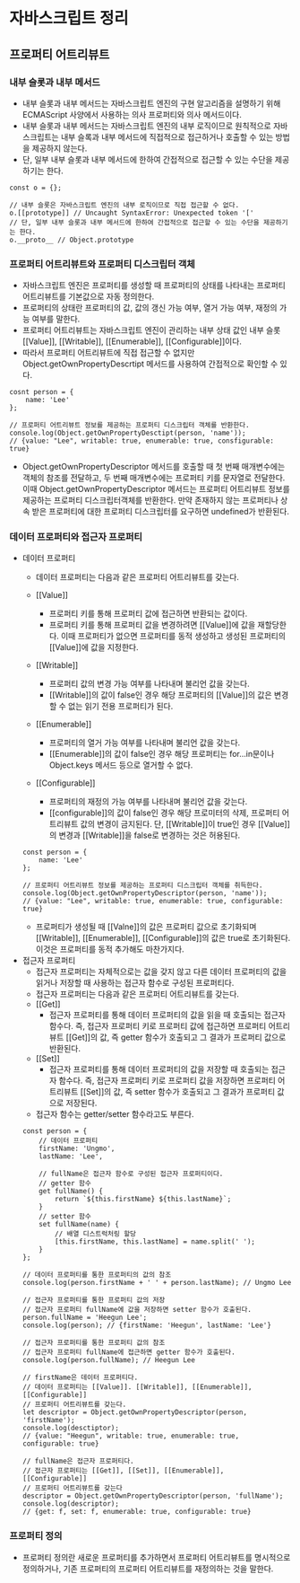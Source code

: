 # 자바스크립트 정리

## 프로퍼티 어트리뷰트 

### 내부 슬롯과 내부 메서드 
- 내부 슬롯과 내부 메서드는 자바스크립트 엔진의 구현 알고리즘을 설명하기 위해 ECMAScript 사양에서 사용하는 의사 프로퍼티와 의사 메서드이다.
- 내부 슬롯과 내부 메서드는 자바스크립트 엔진의 내부 로직이므로 원칙적으로 자바스크립트는 내부 슬록과 내부 메서드에 직접적으로 접근하거나 호출할 수 있는 방법을 제공하지 않는다.
- 단, 일부 내부 슬롯과 내부 메서드에 한하여 간접적으로 접근할 수 있는 수단을 제공하기는 한다.
```
const o = {};

// 내부 슬롯은 자바스크립트 엔진의 내부 로직이므로 직접 접근할 수 없다.
o.[[prototype]] // Uncaught SyntaxError: Unexpected token '['
// 단, 일부 내부 슬롯과 내부 메서드에 한하여 간접적으로 접근할 수 있는 수단을 제공하기는 한다.
o.__proto__ // Object.prototype
```

### 프로퍼티 어트리뷰트와 프로퍼티 디스크립터 객체
- 자바스크립트 엔진은 프로퍼티를 생성할 때 프로퍼티의 상태를 나타내는 프로퍼티 어트리뷰트를 기본값으로 자동 정의한다.
- 프로퍼티의 상태란 프로퍼티의 값, 값의 갱신 가능 여부, 열거 가능 여부, 재정의 가능 여부를 말한다.
- 프로퍼티 어트리뷰트는 자바스크립트 엔진이 관리하는 내부 상태 값인 내부 슬롯 [[Value]], [[Writable]], [[Enumerable]], [[Configurable]]이다.
- 따라서 프로퍼티 어트리뷰트에 직접 접근할 수 없지만 Object.getOwnPropertyDescrtipt 메서드를 사용하여 간접적으로 확인할 수 있다.
```
cosnt person = {
	name: 'Lee'
};

// 프로퍼티 어트리뷰트 정보를 제공하는 프로퍼티 디스크립터 객체를 반환한다.
console.log(Object.getOwnPropertyDesctipt(person, 'name'));
// {value: "Lee", writable: true, enumerable: true, consfigurable: true}
```
- Object.getOwnPropertyDescriptor 메서드를 호출할 때 첫 번째 매개변수에는 객체의 참조를 전달하고, 두 번째 매개변수에는 프로퍼티 키를 문자열로 전달한다. 이때 Object.getOwnPropertyDescriptor 메서드는 프로퍼티 어트리뷰트 정보를 제공하는 프로퍼티 디스크립터객체를 반환한다. 만약 존재하지 않는 프로퍼티나 상속 받은 프로퍼티에 대한 프로퍼티 디스크립터를 요구하면 undefined가 반환된다. 

### 데이터 프로퍼티와 접근자 프로퍼티 
- 데이터 프로퍼티
	- 데이터 프로퍼티는 다음과 같은 프로퍼티 어트리뷰트를 갖는다.
	- [[Value]]
		- 프로퍼티 키를 통해 프로퍼티 값에 접근하면 반환되는 값이다.
		- 프로퍼티 키를 통해 프로퍼티 값을 변경하려면 [[Value]]에 값을 재할당한다. 이때 프로퍼티가 없으면 프로퍼티를 동적 생성하고 생성된 프로퍼티의 [[Value]]에 값을 지정한다.
	- [[Writable]]
		- 프로퍼티 값의 변경 가능 여부를 나타내며 불리언 값을 갖는다.
		- [[Writable]]의 값이 false인 경우 해당 프로퍼티의 [[Value]]의 값은 변경할 수 없는 읽기 전용 프로퍼티가 된다.

	- [[Enumerable]] 
		- 프로퍼티의 열거 가능 여부를 나타내며 불리언 값을 갖는다.
		- [[Enumerable]]의 값이 false인 경우 해당 프로퍼티는 for...in문이나 Object.keys 메서드 등으로 열거할 수 없다.
	- [[Configurable]]
		- 프로퍼티의 재정의 가능 여부를 나타내며 불리언 값을 갖는다.
		- [[configurable]]의 값이 false인 경우 해당 프로미터의 삭제, 프로퍼티 어트리뷰트 값의 변경이 금지된다. 단, [[Writable]]이 true인 경우 [[Value]]의 변경과 [[Writable]]을 false로 변경하는 것은 허용된다.
	```
	const person = {
		name: 'Lee'
	};

	// 프로퍼티 어트리뷰트 정보를 제공하는 프로퍼티 디스크립터 객체를 취득한다.
	console.log(Object.getOwnPropertyDescriptor(person, 'name'));
	// {value: "Lee", writable: true, enumerable: true, configurable: true}
	```
	- 프로퍼티가 생성될 때 [[Valne]]의 값은 프로퍼티 값으로 초기화되며 [[Writable]], [[Enumerable]], [[Configurable]]의 값은 true로 초기화된다. 이것은 프로퍼티를 동적 추가해도 마찬가지다.
- 접근자 프로퍼티
	- 접근자 프로퍼티는 자체적으로는 값을 갖지 않고 다른 데이터 프로퍼티의 값을 읽거나 저장할 때 사용하는 접근자 함수로 구성된 프로퍼티다.
	- 접근자 프로퍼티는 다음과 같은 프로퍼티 어트리뷰트를 갖는다.
	- [[Get]]
		- 접근자 프로퍼티를 통해 데이터 프로퍼티의 값을 읽을 때 호출되는 접근자 함수다. 즉, 접근자 프로퍼티 키로 프로퍼티 값에 접근하면 프로퍼티 어트리뷰트 [[Get]]의 값, 즉 getter 함수가 호출되고 그 결과가 프로퍼티 값으로 반환된다.
	- [[Set]]
		- 접근자 프로퍼티를 통해 데이터 프로퍼티의 값을 저장할 때 호출되는 접근자 함수다. 즉, 접근자 프로퍼티 키로 프로퍼티 값을 저장하면 프로퍼티 어트리뷰트 [[Set]]의 값, 즉 setter 함수가 호출되고 그 결과가 프로퍼티 값으로 저장된다.
	- 접근자 함수는 getter/setter 함수라고도 부른다.
	```
	const person = {
		// 데이터 프로퍼티
		firstName: 'Ungmo',
		lastName: 'Lee',

		// fullName은 접근자 함수로 구성된 접근자 프로퍼티이다.
		// getter 함수
		get fullName() {
			return `${this.firstName} ${this.lastName}`;
		}
		// setter 함수
		set fullName(name) {
			// 배열 디스트럭처링 할당
			[this.firstName, this.lastName] = name.split(' ');
		}
	};

	// 데이터 프로퍼티를 통한 프로퍼티의 값의 참조
	console.log(person.firstName + ' ' + person.lastName); // Ungmo Lee

	// 접근자 프로퍼티를 통한 프로퍼티 값의 저장
	// 접근자 프로퍼티 fullName에 값을 저장하면 setter 함수가 호출된다.
	person.fullName = 'Heegun Lee';
	console.log(person); // {firstName: 'Heegun', lastName: 'Lee'}

	// 접근자 프로퍼티를 통한 프로퍼티 값의 참조
	// 접근자 프로퍼티 fullName에 접근하면 getter 함수가 호출된다.
	console.log(person.fullName); // Heegun Lee

	// firstName은 데이터 프로퍼티다.
	// 데이터 프로퍼티는 [[Value]]. [[Writable]], [[Enumerable]], [[Configurable]]
	// 프로퍼티 어트리뷰트를 갖는다.
	let descriptor = Object.getOwnPropertyDescriptor(person, 'firstName');
	console.log(desctiptor);
	// {value: "Heegun", writable: true, enumerable: true, configurable: true}

	// fullName은 접근자 프로퍼티다.
	// 접근자 프로퍼티는 [[Get]], [[Set]], [[Enumerable]], [[Configurable]]
	// 프로퍼티 어트리뷰트를 갖는다
	descriptor = Object.getOwnPropertyDescriptor(person, 'fullName');
	console.log(descriptor);
	// {get: f, set: f, enumerable: true, configurable: true}
	```
	
### 프로퍼티 정의
- 프로퍼티 정의란 새로운 프로퍼티를 추가하면서 프로퍼티 어트리뷰트를 명시적으로 정의하거나, 기존 프로퍼티의 프로퍼티 어트리뷰트를 재정의하는 것을 말한다.

